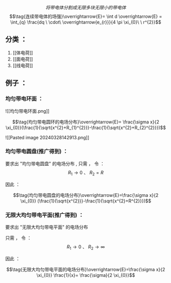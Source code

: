 $$\tag{连续带电体}将带电体分割成无限多块无限小的带电体$$
$$\tag{连续带电体的场强}\overrightarrow{E}= \int d \overrightarrow{E} = \int_{q} \frac{dq \ \cdot\ \overrightarrow{e_{r}}}{4 \pi \xi_{0}\ \  r^{2}}$$
## 分类 ：
1. [[体电荷]]
2. [[面电荷]]
3. [[线电荷]]

## 例子 ：
### 均匀带电环面 ：
![[均匀带电环面.png]]

$$\tag{均匀带电圆环的电场分布}\overrightarrow{E}= \frac{\sigma x}{2 \xi_{0}}(\frac{1}{\sqrt{x^{2}+R_{1}^{2}}}-\frac{1}{\sqrt{x^{2}+R_{2}^{2}}})$$

![[Pasted image 20240328142913.png]]
### 均匀带电圆盘(推广得到) ：

要求出 "均匀带电圆盘" 的电场分布 , 只需 ， 令 ：
$$R_{1} \rightarrow 0 \ 、 \ R_{2}=R$$

因此 ：

$$\tag{均匀带电圆盘的电场分布}\overrightarrow{E}=\frac{\sigma x}{2 \xi_{0}} (\frac{1}{\sqrt{x^{2}}}-\frac{1}{\sqrt{x^{2}+R^{2}}})$$

### 无限大均匀带电平面(推广得到) ：

要求出 "无限大均匀带电平面" 的电场分布 

只需 ， 令 ：
$$R_{1} \rightarrow0 \ 、 \ R_{2}\rightarrow \infty$$

因此 ：

$$\tag{无限大均匀带电平面的电场分布}\overrightarrow{E}=\frac{\sigma x}{2 \xi_{0}}   \frac{1}{x}=
\frac{\sigma}{2 \xi_{0}}$$
